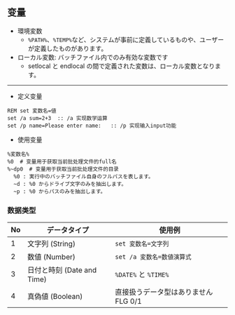 ## 变量
- 環境変数
  + `%PATH%`、`%TEMP%`など、システムが事前に定義しているものや、ユーザーが定義したものがあります。
- ローカル変数: バッチファイル内でのみ有効な変数です
  + setlocal と endlocal の間で定義された変数は、ローカル変数となります。

<hr>

- 定义变量
```BAT
REM set 変数名=値
set /a sum=2+3  :: /a 实现数学运算
set /p name=Please enter name:   :: /p 实现输入input功能
```

- 使用变量
```BAT
%変数名%
%0  # 变量用于获取当前批处理文件的full名
%~dp0  # 变量用于获取当前批处理文件的目录
  %0 : 実行中のバッチファイル自身のフルパスを表します。
  ~d : %0 からドライブ文字のみを抽出します。
  ~p : %0 からパスのみを抽出します。
```

### 数据类型
|No|データタイプ|使用例|
|-|-|-|
|1|文字列 (String)|`set 変数名=文字列`|
|2|数値 (Number)|`set /a 変数名=数値演算式`|
|3|日付と時刻 (Date and Time)|`%DATE%` と `%TIME%`|
|4|真偽値 (Boolean)|直接扱うデータ型はありません FLG 0/1|
